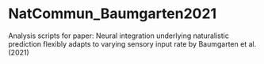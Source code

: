 # NatCommun_Baumgarten2021
Analysis scripts for paper: Neural integration underlying naturalistic prediction flexibly adapts to varying sensory input rate by Baumgarten et al. (2021)
